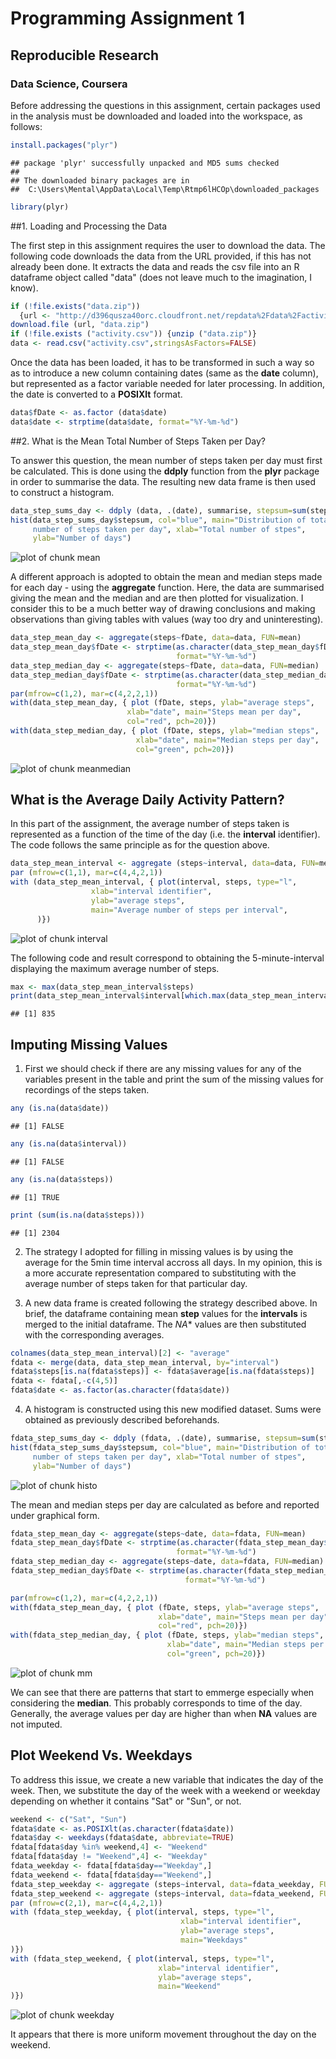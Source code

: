 # Programming Assignment 1

## Reproducible Research
### Data Science, Coursera


Before addressing the questions in this assignment, certain packages used in the analysis must be downloaded and loaded into the workspace, as follows:


```r
install.packages("plyr")
```

```
## package 'plyr' successfully unpacked and MD5 sums checked
## 
## The downloaded binary packages are in
## 	C:\Users\Mental\AppData\Local\Temp\Rtmp6lHCOp\downloaded_packages
```

```r
library(plyr)
```


##1. Loading and Processing the Data

The first step in this assignment requires the user to download the data. The following code downloads the data from the URL provided, if this has not already been done. It extracts the data and reads the csv file into an R dataframe object called "data" (does not leave much to the imagination, I know).

```r
if (!file.exists("data.zip")) 
  {url <- "http://d396qusza40orc.cloudfront.net/repdata%2Fdata%2Factivity.zip"}
download.file (url, "data.zip")
if (!file.exists ("activity.csv")) {unzip ("data.zip")}
data <- read.csv("activity.csv",stringsAsFactors=FALSE)
```
Once the data has been loaded, it has to be transformed in such a way so as to introduce a new column containing dates (same as the **date** column), but represented as a factor variable needed for later processing. In addition, the date is converted to a **POSIXlt** format.

```r
data$fDate <- as.factor (data$date)
data$date <- strptime(data$date, format="%Y-%m-%d")
```


##2. What is the Mean Total Number of Steps Taken per Day?

To answer this question, the mean number of steps taken per day must first be calculated. This is done using the **ddply** function from the **plyr** package in order to summarise the data. The resulting new data frame is then used to construct a histogram.

```r
data_step_sums_day <- ddply (data, .(date), summarise, stepsum=sum(steps))
hist(data_step_sums_day$stepsum, col="blue", main="Distribution of total 
     number of steps taken per day", xlab="Total number of stpes",
     ylab="Number of days")
```

![plot of chunk mean](figure/mean-1.png) 

A different approach is adopted to obtain the mean and median steps made for each day - using the **aggregate** function. Here, the data are summarised giving the mean and the median and are then plotted for visualization. I consider this to be a much better way of drawing conclusions and making observations than giving tables with values (way too dry and uninteresting).

```r
data_step_mean_day <- aggregate(steps~fDate, data=data, FUN=mean)
data_step_mean_day$fDate <- strptime(as.character(data_step_mean_day$fDate), 
                                     format="%Y-%m-%d")
data_step_median_day <- aggregate(steps~fDate, data=data, FUN=median)
data_step_median_day$fDate <- strptime(as.character(data_step_median_day$fDate), 
                                     format="%Y-%m-%d")
par(mfrow=c(1,2), mar=c(4,2,2,1))
with(data_step_mean_day, { plot (fDate, steps, ylab="average steps", 
                          xlab="date", main="Steps mean per day",
                          col="red", pch=20)})
with(data_step_median_day, { plot (fDate, steps, ylab="median steps", 
                            xlab="date", main="Median steps per day",
                            col="green", pch=20)})
```

![plot of chunk meanmedian](figure/meanmedian-1.png) 


## What is the Average Daily Activity Pattern?

In this part of the assignment, the average number of steps taken is represented as a function of the time of the day (i.e. the **interval** identifier). The code follows the same principle as for the question above.

```r
data_step_mean_interval <- aggregate (steps~interval, data=data, FUN=mean)
par (mfrow=c(1,1), mar=c(4,4,2,1))
with (data_step_mean_interval, { plot(interval, steps, type="l", 
                  xlab="interval identifier",
                  ylab="average steps",
                  main="Average number of steps per interval",
      )})
```

![plot of chunk interval](figure/interval-1.png) 

The following code and result correspond to obtaining the 5-minute-interval displaying the maximum average number of steps.

```r
max <- max(data_step_mean_interval$steps)
print(data_step_mean_interval$interval[which.max(data_step_mean_interval$steps)])
```

```
## [1] 835
```


## Imputing Missing Values

1. First we should check if there are any missing values for any of the variables present in the table and print the sum of the missing values for recordings of the steps taken.


```r
any (is.na(data$date))
```

```
## [1] FALSE
```

```r
any (is.na(data$interval))
```

```
## [1] FALSE
```

```r
any (is.na(data$steps))
```

```
## [1] TRUE
```

```r
print (sum(is.na(data$steps)))
```

```
## [1] 2304
```

2. The strategy I adopted for filling in missing values is by using the average for the 5min time interval accross all days. In my opinion, this is a more accurate representation compared to substituting with the average number of steps taken for that particular day.

3. A new data frame is created following the strategy described above. In brief, the dataframe containing mean **step** values for the **intervals** is merged to the initial dataframe. The *NA** values are then substituted with the corresponding averages.

```r
colnames(data_step_mean_interval)[2] <- "average"
fdata <- merge(data, data_step_mean_interval, by="interval")
fdata$steps[is.na(fdata$steps)] <- fdata$average[is.na(fdata$steps)]
fdata <- fdata[,-c(4,5)]
fdata$date <- as.factor(as.character(fdata$date))
```

4. A histogram is constructed using this new modified dataset. Sums were obtained as previously described beforehands.

```r
fdata_step_sums_day <- ddply (fdata, .(date), summarise, stepsum=sum(steps))
hist(fdata_step_sums_day$stepsum, col="blue", main="Distribution of total 
     number of steps taken per day", xlab="Total number of stpes",
     ylab="Number of days")
```

![plot of chunk histo](figure/histo-1.png) 

The mean and median steps per day are calculated as before and reported under graphical form.

```r
fdata_step_mean_day <- aggregate(steps~date, data=fdata, FUN=mean)
fdata_step_mean_day$fDate <- strptime(as.character(fdata_step_mean_day$date), 
                                     format="%Y-%m-%d")
fdata_step_median_day <- aggregate(steps~date, data=fdata, FUN=median)
fdata_step_median_day$fDate <- strptime(as.character(fdata_step_median_day$date), 
                                       format="%Y-%m-%d")

par(mfrow=c(1,2), mar=c(4,2,2,1))
with(fdata_step_mean_day, { plot (fDate, steps, ylab="average steps", 
                                 xlab="date", main="Steps mean per day",
                                 col="red", pch=20)})
with(fdata_step_median_day, { plot (fDate, steps, ylab="median steps", 
                                   xlab="date", main="Median steps per day",
                                   col="green", pch=20)})
```

![plot of chunk mm](figure/mm-1.png) 

We can see that there are patterns that start to emmerge especially when considering the **median**. This probably corresponds to time of the day. Generally, the average values per day are higher than when **NA** values are not imputed. 


## Plot Weekend Vs. Weekdays

To address this issue, we create a new variable that indicates the day of the week. Then, we substitute the day of the week with a weekend or weekday depending on whether it contains "Sat" or "Sun", or not.


```r
weekend <- c("Sat", "Sun")
fdata$date <- as.POSIXlt(as.character(fdata$date))
fdata$day <- weekdays(fdata$date, abbreviate=TRUE)
fdata[fdata$day %in% weekend,4] <- "Weekend" 
fdata[fdata$day != "Weekend",4] <- "Weekday"
fdata_weekday <- fdata[fdata$day=="Weekday",]
fdata_weekend <- fdata[fdata$day=="Weekend",]
fdata_step_weekday <- aggregate (steps~interval, data=fdata_weekday, FUN=mean)
fdata_step_weekend <- aggregate (steps~interval, data=fdata_weekend, FUN=mean)
par (mfrow=c(2,1), mar=c(4,4,2,1))
with (fdata_step_weekday, { plot(interval, steps, type="l", 
                                      xlab="interval identifier",
                                      ylab="average steps",
                                      main="Weekdays"
)})
with (fdata_step_weekend, { plot(interval, steps, type="l", 
                                 xlab="interval identifier",
                                 ylab="average steps",
                                 main="Weekend"
)})
```

![plot of chunk weekday](figure/weekday-1.png) 

It appears that there is more uniform movement throughout the day on the weekend.
